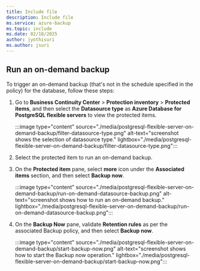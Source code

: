```yaml
---
title: Include file
description: Include file
ms.service: azure-backup
ms.topic: include
ms.date: 02/18/2025
author: jyothisuri
ms.author: jsuri
---
```


## Run an on-demand backup

To trigger an on-demand backup (that's not in the schedule specified in the policy) for the database, follow these steps:

1. Go to **Business Continuity Center** > **Protection inventory** > **Protected items**, and then select the **Datasource type** as **Azure Database for PostgreSQL flexible servers** to view the protected items.

   :::image type="content" source="./media/postgresql-flexible-server-on-demand-backup/filter-datasource-type.png" alt-text="screenshot shows the selection of datasource type." lightbox="./media/postgresql-flexible-server-on-demand-backup/filter-datasource-type.png":::

2. Select the protected item to run an on-demand backup.
3. On the **Protected item** pane, select **more** icon under the **Associated items** section, and then select **Backup now**.

   :::image type="content" source="./media/postgresql-flexible-server-on-demand-backup/run-on-demand-datasource-backup.png" alt-text="screenshot shows how to run an on-demand backup." lightbox="./media/postgresql-flexible-server-on-demand-backup/run-on-demand-datasource-backup.png":::

4. On the **Backup Now** pane, validate **Retention rules** as per the associated Backup policy, and then select **Backup now**.

   :::image type="content" source="./media/postgresql-flexible-server-on-demand-backup/start-backup-now.png" alt-text="screenshot shows how to start the Backup now operation." lightbox="./media/postgresql-flexible-server-on-demand-backup/start-backup-now.png":::
